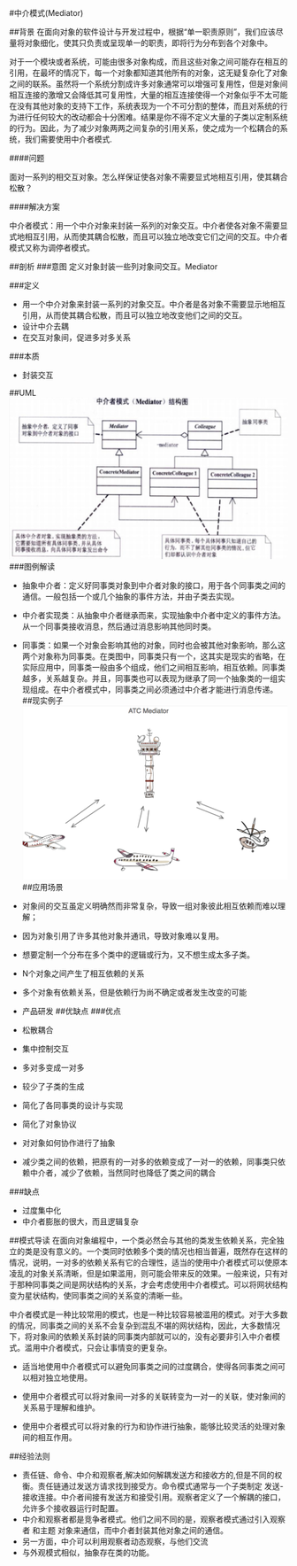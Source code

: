 #中介模式(Mediator)

##背景
在面向对象的软件设计与开发过程中，根据“单一职责原则”，我们应该尽量将对象细化，使其只负责或呈现单一的职责，即将行为分布到各个对象中。

对于一个模块或者系统，可能由很多对象构成，而且这些对象之间可能存在相互的引用，在最坏的情况下，每一个对象都知道其他所有的对象，这无疑复杂化了对象之间的联系。虽然将一个系统分割成许多对象通常可以增强可复用性，但是对象间相互连接的激增又会降低其可复用性，大量的相互连接使得一个对象似乎不太可能在没有其他对象的支持下工作，系统表现为一个不可分割的整体，而且对系统的行为进行任何较大的改动都会十分困难。结果是你不得不定义大量的子类以定制系统的行为。因此，为了减少对象两两之间复杂的引用关系，使之成为一个松耦合的系统，我们需要使用中介者模式.

####问题

面对一系列的相交互对象。怎么样保证使各对象不需要显式地相互引用，使其耦合松散？

####解决方案

中介者模式：用一个中介对象来封装一系列的对象交互。中介者使各对象不需要显式地相互引用，从而使其耦合松散，而且可以独立地改变它们之间的交互。中介者模式又称为调停者模式。

##剖析
###意图
 定义对象封装一些列对象间交互。Mediator

###定义

- 用一个中介对象来封装一系列的对象交互。中介者是各对象不需要显示地相互引用，从而使其耦合松散，而且可以独立地改变他们之间的交互。
- 设计中介去耦
- 在交互对象间，促进多对多关系

###本质
- 封装交互

##UML
![UML图](MediatorStruct.png)
###图例解读
- 抽象中介者：定义好同事类对象到中介者对象的接口，用于各个同事类之间的通信。一般包括一个或几个抽象的事件方法，并由子类去实现。

- 中介者实现类：从抽象中介者继承而来，实现抽象中介者中定义的事件方法。从一个同事类接收消息，然后通过消息影响其他同时类。

- 同事类：如果一个对象会影响其他的对象，同时也会被其他对象影响，那么这两个对象称为同事类。在类图中，同事类只有一个，这其实是现实的省略，在实际应用中，同事类一般由多个组成，他们之间相互影响，相互依赖。同事类越多，关系越复杂。并且，同事类也可以表现为继承了同一个抽象类的一组实现组成。在中介者模式中，同事类之间必须通过中介者才能进行消息传递。
##现实例子
![example](worldApply.png)
##应用场景

- 对象间的交互虽定义明确然而非常复杂，导致一组对象彼此相互依赖而难以理解；
- 因为对象引用了许多其他对象并通讯，导致对象难以复用。
- 想要定制一个分布在多个类中的逻辑或行为，又不想生成太多子类。

- N个对象之间产生了相互依赖的关系
- 多个对象有依赖关系，但是依赖行为尚不确定或者发生改变的可能
- 产品研发
##优缺点
###优点
- 松散耦合
- 集中控制交互
- 多对多变成一对多
- 较少了子类的生成
- 简化了各同事类的设计与实现
- 简化了对象协议
- 对对象如何协作进行了抽象
- 减少类之间的依赖，把原有的一对多的依赖变成了一对一的依赖，同事类只依赖中介者，减少了依赖，当然同时也降低了类之间的耦合

###缺点
- 过度集中化
- 中介者膨胀的很大，而且逻辑复杂

##模式导读
在面向对象编程中，一个类必然会与其他的类发生依赖关系，完全独立的类是没有意义的。一个类同时依赖多个类的情况也相当普遍，既然存在这样的情况，说明，一对多的依赖关系有它的合理性，适当的使用中介者模式可以使原本凌乱的对象关系清晰，但是如果滥用，则可能会带来反的效果。一般来说，只有对于那种同事类之间是网状结构的关系，才会考虑使用中介者模式。可以将网状结构变为星状结构，使同事类之间的关系变的清晰一些。

中介者模式是一种比较常用的模式，也是一种比较容易被滥用的模式。对于大多数的情况，同事类之间的关系不会复杂到混乱不堪的网状结构，因此，大多数情况下，将对象间的依赖关系封装的同事类内部就可以的，没有必要非引入中介者模式。滥用中介者模式，只会让事情变的更复杂。

- 适当地使用中介者模式可以避免同事类之间的过度耦合，使得各同事类之间可以相对独立地使用。

- 使用中介者模式可以将对象间一对多的关联转变为一对一的关联，使对象间的关系易于理解和维护。

- 使用中介者模式可以将对象的行为和协作进行抽象，能够比较灵活的处理对象间的相互作用。

##经验法则

- 责任链、命令、中介和观察者,解决如何解耦发送方和接收方的,但是不同的权衡。责任链通过发送方请求找到接受方。命令模式通常与一个子类制定 发送-接收连接。中介者间接有发送方和接受引用。观察者定义了一个解耦的接口，允许多个接收器运行时配置。
- 中介和观察者都是竞争者模式。他们之间不同的是，观察者模式通过引入观察者 和主题 对象来通信，而中介者封装其他对象之间的通信。
- 另一方面，中介可以利用观察者动态观察，与他们交流
- 与外观模式相似，抽象存在类的功能。







